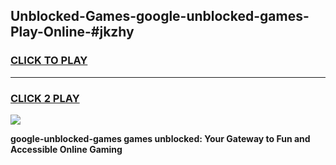 
## Unblocked-Games-google-unblocked-games-Play-Online-#jkzhy
<h3>
<a href="https://premium.freeplayer.one?title=google-unblocked-games&ref=27F">CLICK TO PLAY</a></h3>
<hr>

<h3>
<a href="https://premium.freeplayer.one?title=google-unblocked-games&ref=27F">CLICK 2 PLAY</a>
  
</h3>

<a href="https://premium.freeplayer.one?title=google-unblocked-games&ref=27F"><img src="https://clearcache.store/games.png"></a>


**google-unblocked-games games unblocked: Your Gateway to Fun and Accessible Online Gaming**
